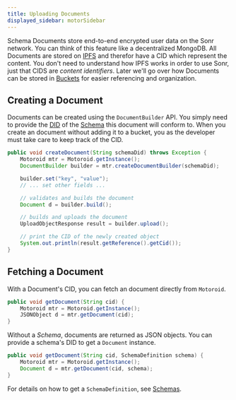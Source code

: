```yaml
---
title: Uploading Documents
displayed_sidebar: motorSidebar
---
```


Schema Documents store end-to-end encrypted user data on the Sonr network. You can think of this feature like a decentralized MongoDB. All Documents are stored on [IPFS](https://ipfs.io) and therefor have a CID which represent the content. You don't need to understand how IPFS works in order to use Sonr, just that CIDS are *content identifiers*. Later we'll go over how Documents can be stored in [Buckets](/docs/motor-sdk/storage/buckets.md) for easier referencing and organization.

## Creating a Document

Documents can be created using the `DocumentBuilder` API. You simply need to provide the [DID](#) of the [Schema](#) this document will conform to. When you create an document without adding it to a bucket, you as the developer must take care to keep track of the CID.

```java
public void createDocument(String schemaDid) throws Exception {
    Motoroid mtr = Motoroid.getInstance();
    DocumentBuilder builder = mtr.createDocumentBuilder(schemaDid);

    builder.set("key", "value");
    // ... set other fields ...

    // validates and builds the document
    Document d = builder.build();

    // builds and uploads the document
    UploadObjectResponse result = builder.upload();

    // print the CID of the newly created object
    System.out.println(result.getReference().getCid());
}
```

## Fetching a Document

With a Document's CID, you can fetch an document directly from `Motoroid`.

```java
public void getDocument(String cid) {
    Motoroid mtr = Motoroid.getInstance();
    JSONObject d = mtr.getDocument(cid);
}
```

Without a *Schema*, documents are returned as JSON objects. You can provide a schema's DID to get a `Document` instance.

```java
public void getDocument(String cid, SchemaDefinition schema) {
    Motoroid mtr = Motoroid.getInstance();
    Document d = mtr.getDocument(cid, schema);
}
```

For details on how to get a `SchemaDefinition`, see [Schemas](/docs/highway/modules/schemas.md).
